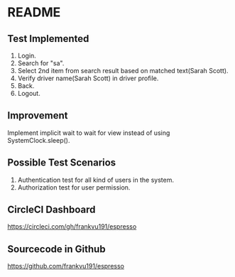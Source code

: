 # README  

## Test Implemented  
1. Login.  
2. Search for "sa".
3. Select 2nd item from search result based on matched text(Sarah Scott).
4. Verify driver name(Sarah Scott) in driver profile.
5. Back.
6. Logout.  

## Improvement  
Implement implicit wait to wait for view instead of using SystemClock.sleep().  

##  Possible Test Scenarios  
1. Authentication test for all kind of users in the system.   
2. Authorization test for user permission.  


## CircleCI Dashboard  
https://circleci.com/gh/frankvu191/espresso  

## Sourcecode in Github  
https://github.com/frankvu191/espresso  
